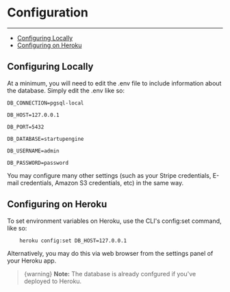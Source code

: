 
# Configuration

---

- [Configuring Locally](#local-configuration)
- [Configuring on Heroku](#heroku-configuration)


<a id="local-configuration"></a>
## Configuring Locally

At a minimum, you will need to edit the .env file to include information about the database.  Simply edit the .env like so:

`DB_CONNECTION=pgsql-local`

`DB_HOST=127.0.0.1`

`DB_PORT=5432`

`DB_DATABASE=startupengine`

`DB_USERNAME=admin`

`DB_PASSWORD=password`

You may configure many other settings (such as your Stripe credentials, E-mail credentials, Amazon S3 credentials, etc) in the same way.   


<a id="heroku-configuration"></a>
## Configuring on Heroku

To set environment variables on Heroku, use the CLI's config:set command, like so:

```bash 
    heroku config:set DB_HOST=127.0.0.1                      
```

Alternatively, you may do this via web browser from the settings panel of your Heroku app. 

> {warning} **Note:** The database is already confgured if you've deployed to Heroku. 